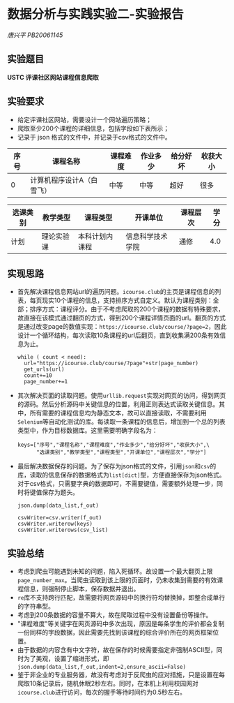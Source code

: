# 数据分析与实践实验二-实验报告

*唐兴平 PB20061145*

## 实验题目

**USTC 评课社区网站课程信息爬取**

## 实验要求

- 给定评课社区网站，需要设计一个网站遍历策略；
- 爬取至少200个课程的详细信息，包括字段如下表所示；
- 记录于 json 格式的文件中，并记录于csv格式的文件中。

| 序号 | 课程名称 | 课程难度 | 作业多少 | 给分好坏 | 收获大小 |
| -- | -- |-- |-- |-- |-- |
| 0 | 计算机程序设计A（白雪飞） |中等 |中等 |超好 |很多 

| 选课类别 | 教学类型 | 课程类型 | 开课单位 | 课程层次 | 学分 |
| -- |-- |-- |-- |-- |--|
|计划 |理论实验课 |本科计划内课程 |信息科学技术学院|通修 |4.0|

## 实现思路

- 首先解决课程信息网站url的遍历问题。`icourse.club`的主页是课程信息的列表，每页现实10个课程的信息，支持排序方式自定义。默认为课程类别：全部；排序方式：课程评分。由于不考虑爬取的200个课程的数据有特殊要求，故直接在该模式通过翻页的方式，得到200个课程详情页面的url。翻页的方式是通过改变page的数值实现：`https://icourse.club/course/?page=2`，因此设计一个循环结构，每次读取10条课程的url后翻页，直到收集满200条有效信息为止。
  ```
  while ( count < need):
    url="https://icourse.club/course/?page"+str(page_number)
    get_urls(url)
    count+=10
    page_number+=1
  ```

- 其次解决页面的读取问题。使用`urllib.request`实现对网页的访问，得到网页的源码。然后分析源码中关键信息的位置，利用正则表达式读取关键信息。其中，所有需要的课程信息均为静态文本，故可以直接读取，不需要利用`Selenium`等自动化测试的库。每读取一条课程的信息后，增加到一个总的列表类型中，作为目标数据库。这里需要明确字段名为：
  ```
  keys=["序号","课程名称","课程难度","作业多少","给分好坏","收获大小",\
        "选课类别","教学类型","课程类型","开课单位","课程层次","学分"]
  ```
- 最后解决数据保存的问题。为了保存为json格式的文件，引用`json`和`csv`的库，读取的信息保存的数据格式为`list[dict]`型，方便直接保存为json格式。对于csv格式，只需要字典的数据即可，不需要键值，需要额外处理一步，同时将键值保存为题头。
  ```
  json.dump(data_list,f_out)

  csvWriter=csv.writer(f_out)
  csvWriter.writerow(keys)
  csvWriter.writerows(csv_list)
  ```
## 实验总结

- 考虑到爬虫可能遇到未知的问题，陷入死循环。故设置一个最大翻页上限`page_number_max`。当爬虫读取到该上限的页面时，仍未收集到需要的有效课程信息，则强制停止脚本，保存数据并退出。
- `re`库不支持跨行匹配，故需要将网页源码中的换行符均替换掉，即整合成单行的字符串型。
- 考虑到200条数据的容量不算大，故在爬取过程中没有设置备份等操作。
- "课程难度"等关键字在网页源码中多次出现，原因是每条学生的评价都会复制一份同样的字段数据，因此需要先找到该课程的综合评价所在的网页框架位置。
- 由于数据的内容含有中文字符，故在保存的时候需要指定非强制ASCII型，同时为了美观，设置了缩进形式，即
  `json.dump(data_list,f_out,indent=2,ensure_ascii=False)`
- 鉴于非企业的专业服务器，故没有考虑对于反爬虫的应对措施，只是设置在每爬取10条记录后，随机休眠2秒左右。同时，在本机上利用校园网对`icourse.club`进行访问，每次的握手等待时间约为0.5秒左右。

